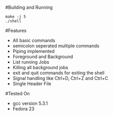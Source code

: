 #Building and Running

	make -j 5
	./shell

#Features
- All basic commands
- semicolon seperated multiple commands
- Piping implemented
- Foreground and Background
- List running Jobs
- Killing all background jobs
- exit and quit commands for exiting the shell
- Signal handling like Ctrl+D, Ctrl+Z and Ctrl+C
- Single Header File

#Tested On
- gcc version 5.3.1
- Fedora 23

